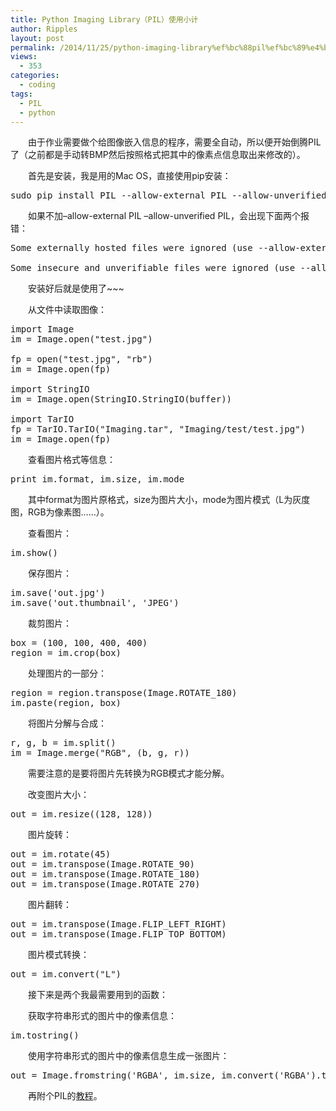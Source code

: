 ```yaml
---
title: Python Imaging Library（PIL）使用小计
author: Ripples
layout: post
permalink: /2014/11/25/python-imaging-library%ef%bc%88pil%ef%bc%89%e4%bd%bf%e7%94%a8%e5%b0%8f%e8%ae%a1/
views:
  - 353
categories:
  - coding
tags:
  - PIL
  - python
---
```

<p style="text-indent: 2em;">
  由于作业需要做个给图像嵌入信息的程序，需要全自动，所以便开始倒腾PIL了（之前都是手动转BMP然后按照格式把其中的像素点信息取出来修改的）。
</p>

<p style="text-indent: 2em;">
  首先是安装，我是用的Mac OS，直接使用pip安装：
</p>

<!--more-->

<pre class="brush:bash;toolbar:false">sudo&nbsp;pip&nbsp;install&nbsp;PIL&nbsp;--allow-external&nbsp;PIL&nbsp;--allow-unverified&nbsp;PIL</pre>

<p style="text-indent: 2em;">
  如果不加&#8211;allow-external PIL &#8211;allow-unverified PIL，会出现下面两个报错：
</p>

<pre class="brush:plain;toolbar:false">Some&nbsp;externally&nbsp;hosted&nbsp;files&nbsp;were&nbsp;ignored&nbsp;(use&nbsp;--allow-external&nbsp;PIL&nbsp;to&nbsp;allow).

Some&nbsp;insecure&nbsp;and&nbsp;unverifiable&nbsp;files&nbsp;were&nbsp;ignored&nbsp;(use&nbsp;--allow-unverified&nbsp;PIL&nbsp;to&nbsp;allow).</pre>

<p style="text-indent: 2em;">
</p>

<p style="text-indent: 2em;">
  安装好后就是使用了~~~
</p>

<p style="text-indent: 2em;">
  从文件中读取图像：
</p>

<pre class="brush:python;toolbar:false">import&nbsp;Image
im&nbsp;=&nbsp;Image.open("test.jpg")

fp&nbsp;=&nbsp;open("test.jpg",&nbsp;"rb")
im&nbsp;=&nbsp;Image.open(fp)

import&nbsp;StringIO
im&nbsp;=&nbsp;Image.open(StringIO.StringIO(buffer))

import&nbsp;TarIO
fp&nbsp;=&nbsp;TarIO.TarIO("Imaging.tar",&nbsp;"Imaging/test/test.jpg")
im&nbsp;=&nbsp;Image.open(fp)</pre>

<p style="text-indent: 2em;">
</p>

<p style="text-indent: 2em;">
  查看图片格式等信息：
</p>

<pre class="brush:python;toolbar:false">print&nbsp;im.format,&nbsp;im.size,&nbsp;im.mode</pre>

<p style="text-indent: 2em;">
  其中format为图片原格式，size为图片大小，mode为图片模式（L为灰度图，RGB为像素图……）。
</p>

<p style="text-indent: 2em;">
</p>

<p style="text-indent: 2em;">
  查看图片：
</p>

<pre class="brush:python;toolbar:false">im.show()</pre>

<p style="text-indent: 2em;">
</p>

<p style="text-indent: 2em;">
  保存图片：
</p>

<pre class="brush:python;toolbar:false">im.save(&#39;out.jpg&#39;)
im.save(&#39;out.thumbnail&#39;,&nbsp;&#39;JPEG&#39;)</pre>



<p style="text-indent: 2em;">
  裁剪图片：
</p>

<pre class="brush:python;toolbar:false">box&nbsp;=&nbsp;(100,&nbsp;100,&nbsp;400,&nbsp;400)
region&nbsp;=&nbsp;im.crop(box)</pre>

<p style="text-indent: 2em;">
</p>

<p style="text-indent: 2em;">
  处理图片的一部分：
</p>

<pre class="brush:python;toolbar:false">region&nbsp;=&nbsp;region.transpose(Image.ROTATE_180)
im.paste(region,&nbsp;box)</pre>

<p style="text-indent: 2em;">
</p>

<p style="text-indent: 2em;">
  将图片分解与合成：
</p>

<pre class="brush:python;toolbar:false">r,&nbsp;g,&nbsp;b&nbsp;=&nbsp;im.split()
im&nbsp;=&nbsp;Image.merge("RGB",&nbsp;(b,&nbsp;g,&nbsp;r))</pre>

<p style="text-indent: 2em;">
  需要注意的是要将图片先转换为RGB模式才能分解。
</p>

<p style="text-indent: 2em;">
</p>

<p style="text-indent: 2em;">
  改变图片大小：
</p>

<pre class="brush:python;toolbar:false">out&nbsp;=&nbsp;im.resize((128,&nbsp;128))</pre>

<p style="text-indent: 2em;">
</p>

<p style="text-indent: 2em;">
  图片旋转：
</p>

<pre class="brush:python;toolbar:false">out&nbsp;=&nbsp;im.rotate(45)
out&nbsp;=&nbsp;im.transpose(Image.ROTATE_90)
out&nbsp;=&nbsp;im.transpose(Image.ROTATE_180)
out&nbsp;=&nbsp;im.transpose(Image.ROTATE_270)</pre>

<p style="text-indent: 2em;">
</p>

<p style="text-indent: 2em;">
  图片翻转：
</p>

<pre class="brush:python;toolbar:false">out&nbsp;=&nbsp;im.transpose(Image.FLIP_LEFT_RIGHT)
out&nbsp;=&nbsp;im.transpose(Image.FLIP_TOP_BOTTOM)</pre>

<p style="text-indent: 2em;">
</p>

<p style="text-indent: 2em;">
  图片模式转换：
</p>

<pre class="brush:python;toolbar:false">out&nbsp;=&nbsp;im.convert("L")</pre>

<p style="text-indent: 2em;">
</p>

<p style="text-indent: 2em;">
  接下来是两个我最需要用到的函数：
</p>

<p style="text-indent: 2em;">
  获取<span style="text-indent: 32px;">字符串形式的</span>图片中的像素信息：
</p>

<pre class="brush:python;toolbar:false">im.tostring()</pre>

<p style="text-indent: 2em;">
  使用字符串形式的<span style="text-indent: 32px;">图片中的像素信息生成一张图片：</span>
</p>

<pre class="brush:python;toolbar:false">out&nbsp;=&nbsp;Image.fromstring(&#39;RGBA&#39;,&nbsp;im.size,&nbsp;im.convert(&#39;RGBA&#39;).tostring()</pre>

<p style="text-indent: 2em;">
</p>

<p style="text-indent: 2em;">
  再附个PIL的<a href="http://effbot.org/imagingbook/image.htm" target="_blank">教程</a>。
</p>
